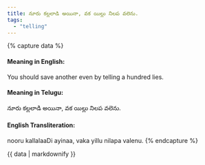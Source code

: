 ```yaml
---
title: నూరు కల్లలాడి అయినా, వక యిల్లు నిలప వలెను.
tags:
  - "telling"
---
```


{% capture data %}
#### Meaning in English:
You should save another even by telling a hundred lies.

#### Meaning in Telugu:
నూరు కల్లలాడి అయినా, వక యిల్లు నిలప వలెను.

#### English Transliteration:
nooru kallalaaDi ayinaa, vaka yillu nilapa valenu.
{% endcapture %}

{{ data | markdownify }}

